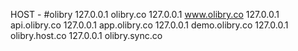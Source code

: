 HOST -  #olibry
127.0.0.1 olibry.co
127.0.0.1 www.olibry.co
127.0.0.1 api.olibry.co
127.0.0.1 app.olibry.co
127.0.0.1 demo.olibry.co
127.0.0.1 olibry.host.co
127.0.0.1 olibry.sync.co